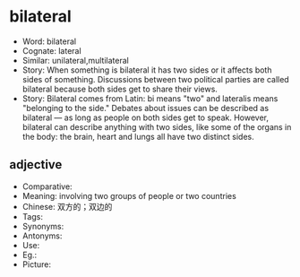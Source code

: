 # bilateral

- Word: bilateral
- Cognate: lateral
- Similar: unilateral,multilateral
- Story: When something is bilateral it has two sides or it affects both sides of something. Discussions between two political parties are called bilateral because both sides get to share their views.
- Story: Bilateral comes from Latin: bi means "two" and lateralis means "belonging to the side." Debates about issues can be described as bilateral — as long as people on both sides get to speak. However, bilateral can describe anything with two sides, like some of the organs in the body: the brain, heart and lungs all have two distinct sides.

## adjective

- Comparative: 
- Meaning: involving two groups of people or two countries
- Chinese: 双方的；双边的
- Tags: 
- Synonyms: 
- Antonyms: 
- Use: 
- Eg.: 
- Picture: 

